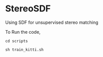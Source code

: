 # StereoSDF
Using SDF for unsupervised stereo matching  


To Run the code, 
```
cd scripts

sh train_kitti.sh
```
